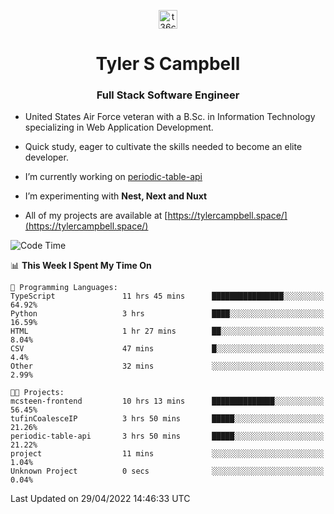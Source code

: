 <p align="center">
<a href="https://www.linkedin.com/in/t36campbell" target="blank"><img align="center" src="https://ik.imagekit.io/t36campbell/Portfolio/linkedin.png.original_m8bbGgPh6.png" alt="t36campbell" height="30" width="30" /></a>
</p>
<h1 align="center">Tyler S Campbell</h1>
<h3 align="center">Full Stack Software Engineer</h3>

* United States Air Force veteran with a B.Sc. in Information Technology specializing in Web Application Development. 

* Quick study, eager to cultivate the skills needed to become an elite developer.

* I’m currently working on [periodic-table-api](https://github.com/t36campbell/periodic-table-api)

* I’m experimenting with **Nest, Next and Nuxt**

* All of my projects are available at [https://tylercampbell.space/](https://tylercampbell.space/)

<!--START_SECTION:waka-->
![Code Time](http://img.shields.io/badge/Code%20Time-1%2C602%20hrs%2050%20mins-blue)

📊 **This Week I Spent My Time On** 

```text
💬 Programming Languages: 
TypeScript               11 hrs 45 mins      ████████████████░░░░░░░░░   64.92% 
Python                   3 hrs               ████░░░░░░░░░░░░░░░░░░░░░   16.59% 
HTML                     1 hr 27 mins        ██░░░░░░░░░░░░░░░░░░░░░░░   8.04% 
CSV                      47 mins             █░░░░░░░░░░░░░░░░░░░░░░░░   4.4% 
Other                    32 mins             ░░░░░░░░░░░░░░░░░░░░░░░░░   2.99%

🐱‍💻 Projects: 
mcsteen-frontend         10 hrs 13 mins      ██████████████░░░░░░░░░░░   56.45% 
tufinCoalesceIP          3 hrs 50 mins       █████░░░░░░░░░░░░░░░░░░░░   21.26% 
periodic-table-api       3 hrs 50 mins       █████░░░░░░░░░░░░░░░░░░░░   21.22% 
project                  11 mins             ░░░░░░░░░░░░░░░░░░░░░░░░░   1.04% 
Unknown Project          0 secs              ░░░░░░░░░░░░░░░░░░░░░░░░░   0.04%

```


 Last Updated on 29/04/2022 14:46:33 UTC
<!--END_SECTION:waka-->
